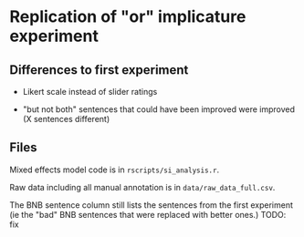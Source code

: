 # Replication of "or" implicature experiment

## Differences to first experiment

- Likert scale instead of slider ratings

- "but not both" sentences that could have been improved were improved (X sentences different)

## Files

Mixed effects model code is in `rscripts/si_analysis.r`. 

Raw data including all manual annotation is in `data/raw_data_full.csv`. 

The BNB sentence column still lists the sentences from the first experiment (ie  the "bad" BNB sentences that were replaced with better ones.) TODO: fix